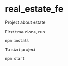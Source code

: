 # real_estate_fe

Project about estate

First time clone, run 
```
npm install
```

To start project

```
npm start
```